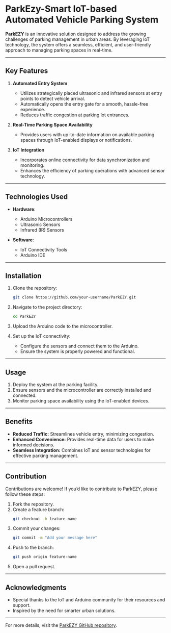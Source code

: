# ParkEzy-Smart IoT-based Automated Vehicle Parking System

**ParkEZY** is an innovative solution designed to address the growing challenges of parking management in urban areas. By leveraging IoT technology, the system offers a seamless, efficient, and user-friendly approach to managing parking spaces in real-time.

---

## Key Features

1. **Automated Entry System**
   - Utilizes strategically placed ultrasonic and infrared sensors at entry points to detect vehicle arrival.
   - Automatically opens the entry gate for a smooth, hassle-free experience.
   - Reduces traffic congestion at parking lot entrances.

2. **Real-Time Parking Space Availability**
   - Provides users with up-to-date information on available parking spaces through IoT-enabled displays or notifications.

3. **IoT Integration**
   - Incorporates online connectivity for data synchronization and monitoring.
   - Enhances the efficiency of parking operations with advanced sensor technology.

---

## Technologies Used

- **Hardware**:
  - Arduino Microcontrollers
  - Ultrasonic Sensors
  - Infrared (IR) Sensors

- **Software**:
  - IoT Connectivity Tools
  - Arduino IDE

---

## Installation

1. Clone the repository:
   ```bash
   git clone https://github.com/your-username/ParkEZY.git
   ```

2. Navigate to the project directory:
   ```bash
   cd ParkEZY
   ```

3. Upload the Arduino code to the microcontroller.

4. Set up the IoT connectivity:
   - Configure the sensors and connect them to the Arduino.
   - Ensure the system is properly powered and functional.

---

## Usage

1. Deploy the system at the parking facility.
2. Ensure sensors and the microcontroller are correctly installed and connected.
3. Monitor parking space availability using the IoT-enabled devices.

---

## Benefits

- **Reduced Traffic:** Streamlines vehicle entry, minimizing congestion.
- **Enhanced Convenience:** Provides real-time data for users to make informed decisions.
- **Seamless Integration:** Combines IoT and sensor technologies for effective parking management.

---

## Contribution

Contributions are welcome! If you’d like to contribute to ParkEZY, please follow these steps:

1. Fork the repository.
2. Create a feature branch:
   ```bash
   git checkout -b feature-name
   ```
3. Commit your changes:
   ```bash
   git commit -m "Add your message here"
   ```
4. Push to the branch:
   ```bash
   git push origin feature-name
   ```
5. Open a pull request.

---

## Acknowledgments

- Special thanks to the IoT and Arduino community for their resources and support.
- Inspired by the need for smarter urban solutions.

---

For more details, visit the [ParkEZY GitHub repository](https://github.com/varshareddy433/ParkEZY).


